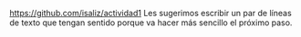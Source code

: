 https://github.com/isaliz/actividad1
Les sugerimos escribir un par de líneas de texto que tengan sentido porque va hacer más 
sencillo el próximo paso.

